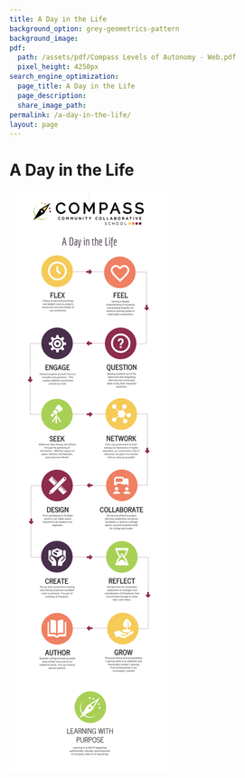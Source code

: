 ```yaml
---
title: A Day in the Life
background_option: grey-geometrics-pattern
background_image:
pdf:
  path: /assets/pdf/Compass Levels of Autonomy - Web.pdf
  pixel_height: 4250px
search_engine_optimization:
  page_title: A Day in the Life
  page_description:
  share_image_path:
permalink: /a-day-in-the-life/
layout: page
---
```


# A Day in the Life

![](/assets/images/day-in-the-life.png)

&nbsp;